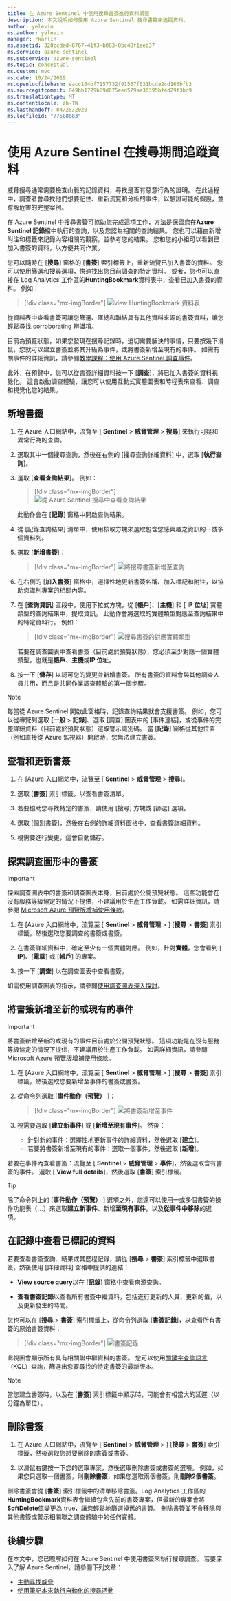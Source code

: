 ```yaml
---
title: 在 Azure Sentinel 中使用搜尋書簽進行資料調查
description: 本文說明如何使用 Azure Sentinel 搜尋書簽來追蹤資料。
author: yelevin
ms.author: yelevin
manager: rkarlin
ms.assetid: 320ccdad-8767-41f3-b083-0bc48f1eeb37
ms.service: azure-sentinel
ms.subservice: azure-sentinel
ms.topic: conceptual
ms.custom: mvc
ms.date: 10/24/2019
ms.openlocfilehash: eacc104bf7157732f91507f631bcda2cd166bfb3
ms.sourcegitcommit: 849bb1729b89d075eed579aa36395bf4d29f3bd9
ms.translationtype: MT
ms.contentlocale: zh-TW
ms.lasthandoff: 04/28/2020
ms.locfileid: "77588683"
---
```

# <a name="keep-track-of-data-during-hunting-with-azure-sentinel"></a>使用 Azure Sentinel 在搜尋期間追蹤資料

威脅搜尋通常需要檢查山脈的記錄資料，尋找是否有惡意行為的證明。 在此過程中，調查者會尋找他們想要記住、重新流覽和分析的事件，以驗證可能的假設，並瞭解危害的完整案例。

在 Azure Sentinel 中搜尋書簽可協助您完成這項工作，方法是保留您在**Azure Sentinel 記錄**檔中執行的查詢，以及您認為相關的查詢結果。 您也可以藉由新增附注和標籤來記錄內容相關的觀察，並參考您的結果。 您和您的小組可以看到已加入書簽的資料，以方便共同作業。

您可以隨時在 [**搜尋**] 窗格的 [**書簽**] 索引標籤上，重新流覽已加入書簽的資料。 您可以使用篩選和搜尋選項，快速找出您目前調查的特定資料。 或者，您也可以直接在 Log Analytics 工作區的**HuntingBookmark**資料表中，查看已加入書簽的資料。 例如：

> [!div class="mx-imgBorder"]
> ![view HuntingBookmark 資料表](./media/bookmarks/bookmark-table.png)

從資料表中查看書簽可讓您篩選、匯總和聯結具有其他資料來源的書簽資料，讓您輕鬆尋找 corroborating 辨識項。

目前為預覽狀態，如果您發現在搜尋記錄時，迫切需要解決的事情，只要按幾下滑鼠，您就可以建立書簽並將其升級為事件，或將書簽新增至現有的事件。 如需有關事件的詳細資訊，請參閱[教學課程：使用 Azure Sentinel 調查事件](tutorial-investigate-cases.md)。 

此外，在預覽中，您可以從書簽詳細資料按一下 [**調查**]，將已加入書簽的資料視覺化。 這會啟動調查體驗，讓您可以使用互動式實體圖表和時程表來查看、調查和視覺化您的結果。

## <a name="add-a-bookmark"></a>新增書籤

1. 在 Azure 入口網站中，流覽至 [ **Sentinel** > **威脅管理** > **搜尋**] 來執行可疑和異常行為的查詢。

2. 選取其中一個搜尋查詢，然後在右側的 [搜尋查詢詳細資料] 中，選取 [**執行查詢**]。 

3. 選取 [**查看查詢結果**]。 例如：
    
    > [!div class="mx-imgBorder"]
    > ![從 Azure Sentinel 搜尋中查看查詢結果](./media/bookmarks/new-processes-observed-example.png)
    
    此動作會在 [**記錄**] 窗格中開啟查詢結果。

4. 從 [記錄查詢結果] 清單中，使用核取方塊來選取包含您感興趣之資訊的一或多個資料列。

5. 選取 [**新增書簽**]：
    
    > [!div class="mx-imgBorder"]
    > ![將搜尋書簽新增至查詢](./media/bookmarks/add-hunting-bookmark.png)

6. 在右側的 [**加入書簽**] 窗格中，選擇性地更新書簽名稱、加入標記和附注，以協助您識別專案的相關內容。

7. 在 [**查詢資訊**] 區段中，使用下拉式方塊，從 [**帳戶**]、[**主機**] 和 [ **IP 位址**] 實體類型的查詢結果中，提取資訊。 此動作會將選取的實體類型對應至查詢結果中的特定資料行。 例如：
    
    > [!div class="mx-imgBorder"]
    > ![搜尋書簽的對應實體類型](./media/bookmarks/map-entity-types-bookmark.png)
    
    若要在調查圖表中查看書簽（目前處於預覽狀態），您必須至少對應一個實體類型，也就是**帳戶**、**主機**或**IP 位址**。 

5. 按一下 [**儲存**] 以認可您的變更並新增書簽。 所有書簽的資料會與其他調查人員共用，而且是共同作業調查體驗的第一個步驟。

 
> [!NOTE]
> 每當從 Azure Sentinel 開啟此窗格時，記錄查詢結果就會支援書簽。 例如，您可以從導覽列選取 **[一般** > **記錄**]、選取 [調查] 圖表中的 [事件連結]，或從事件的完整詳細資料（目前處於預覽狀態）選取警示識別碼。 當 [**記錄**] 窗格從其他位置（例如直接從 Azure 監視器）開啟時，您無法建立書簽。

## <a name="view-and-update-bookmarks"></a>查看和更新書簽 

1. 在 [Azure 入口網站中，流覽至 [ **Sentinel** > **威脅管理** > **搜尋**]。 

2. 選取 [**書簽**] 索引標籤，以查看書簽清單。

3. 若要協助您尋找特定的書簽，請使用 [搜尋] 方塊或 [篩選] 選項。

4. 選取 [個別書簽]，然後在右側的詳細資料窗格中，查看書簽詳細資料。

5. 視需要進行變更，這會自動儲存。

## <a name="exploring-bookmarks-in-the-investigation-graph"></a>探索調查圖形中的書簽

> [!IMPORTANT]
> 探索調查圖表中的書簽和調查圖表本身，目前處於公開預覽狀態。
> 這些功能會在沒有服務等級協定的情況下提供，不建議用於生產工作負載。
> 如需詳細資訊，請參閱 [Microsoft Azure 預覽版增補使用條款](https://azure.microsoft.com/support/legal/preview-supplemental-terms/)。

1. 在 [Azure 入口網站中，流覽至 [ **Sentinel** > **威脅管理** > ] [**搜尋** > **書簽**] 索引標籤，然後選取您要調查的書簽或書簽。

2. 在書簽詳細資料中，確定至少有一個實體對應。 例如，針對**實體**，您會看到 [ **IP**]、[**電腦**] 或 [**帳戶**] 的專案。

3. 按一下 [**調查**] 以在調查圖表中查看書簽。

如需使用調查圖表的指示，請參閱[使用調查圖表深入探討](tutorial-investigate-cases.md#use-the-investigation-graph-to-deep-dive)。

## <a name="add-bookmarks-to-a-new-or-existing-incident"></a>將書簽新增至新的或現有的事件

> [!IMPORTANT]
> 將書簽新增至新的或現有的事件目前處於公開預覽狀態。
> 這項功能是在沒有服務等級協定的情況下提供，不建議用於生產工作負載。
> 如需詳細資訊，請參閱 [Microsoft Azure 預覽版增補使用條款](https://azure.microsoft.com/support/legal/preview-supplemental-terms/)。

1. 在 [Azure 入口網站中，流覽至 [ **Sentinel** > **威脅管理** > ] [**搜尋** > **書簽**] 索引標籤，然後選取您要新增至事件的書簽或書簽。

2. 從命令列選取 [**事件動作（預覽）** ]：
    
    > [!div class="mx-imgBorder"]
    > ![將書簽新增至事件](./media/bookmarks/incident-actions.png)

3. 視需要選取 [**建立新事件**] 或 [**新增至現有事件**]。 然後：
    
    - 針對新的事件：選擇性地更新事件的詳細資料，然後選取 [**建立**]。
    - 若要將書簽新增至現有的事件：選取一個事件，然後選取 [**新增**]。 

若要在事件內查看書簽：流覽至 [ **Sentinel** > **威脅管理** > **事件**]，然後選取含有書簽的事件。 選取 [ **View full details**]，然後選取 [**書簽**] 索引標籤。

> [!TIP]
> 除了命令列上的 [**事件動作（預覽）** ] 選項之外，您還可以使用一或多個書簽的操作功能表（**...**）來選取**建立新事件**、新增**至現有事件**，以及**從事件中移除**的選項。 

## <a name="view-bookmarked-data-in-logs"></a>在記錄中查看已標記的資料

若要查看書簽查詢、結果或其歷程記錄，請從 [**搜尋** > **書簽**] 索引標籤中選取書簽，然後使用 [詳細資料] 窗格中提供的連結： 

- **View source query**以在 [**記錄**] 窗格中查看來源查詢。

- **查看書簽記錄**以查看所有書簽中繼資料，包括進行更新的人員、更新的值，以及更新發生的時間。

您也可以在 [**搜尋** > **書簽**] 索引標籤上，從命令列選取 [**書簽記錄**]，以查看所有書簽的原始書簽資料：

> [!div class="mx-imgBorder"]
> ![書簽記錄](./media/bookmarks/bookmark-logs.png)

此視圖會顯示所有具有相關聯中繼資料的書簽。 您可以使用[關鍵字查詢語言](https://docs.microsoft.com/sharepoint/dev/general-development/keyword-query-language-kql-syntax-reference)（KQL）查詢，篩選出您要尋找的特定書簽的最新版本。

> [!NOTE]
> 當您建立書簽時，以及在 [**書簽**] 索引標籤中顯示時，可能會有相當大的延遲（以分鐘為單位）。

## <a name="delete-a-bookmark"></a>刪除書簽
 
1.  在 Azure 入口網站中，流覽至 [ **Sentinel** > **威脅管理** > ] [**搜尋** > **書簽**] 索引標籤，然後選取您想要刪除的書簽或書簽。 

2. 以滑鼠右鍵按一下您的選取專案，然後選取刪除書簽或書簽的選項。 例如，如果您只選取一個書簽，則**刪除書簽**，如果您選取兩個書簽，則**刪除2個書簽**。
    
刪除書簽會從 [**書簽**] 索引標籤中的清單移除書簽。Log Analytics 工作區的**HuntingBookmark**資料表會繼續包含先前的書簽專案，但最新的專案會將**SoftDelete**值變更為 true，讓您輕鬆地篩選掉舊的書簽。 刪除書簽並不會移除與其他書簽或警示相關聯之調查體驗中的任何實體。 


## <a name="next-steps"></a>後續步驟

在本文中，您已瞭解如何在 Azure Sentinel 中使用書簽來執行搜尋調查。 若要深入了解 Azure Sentinel，請參閱下列文章：


- [主動尋找威脅](hunting.md)
- [使用筆記本來執行自動化的搜尋活動](notebooks.md)
